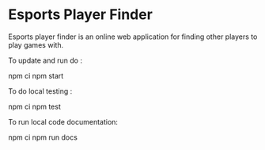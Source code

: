# Esports Player Finder

Esports player finder is an online web application for finding other players to play games with.

To update and run do :

npm ci
npm start

To do local testing :

npm ci
npm test

To run local code documentation:

npm ci
npm run docs

